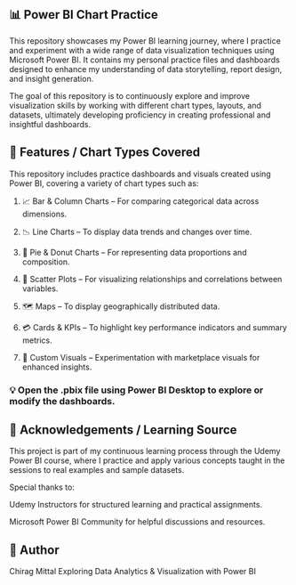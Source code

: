 ## 📊 Power BI Chart Practice

This repository showcases my Power BI learning journey, where I practice and experiment with a wide range of data visualization techniques using Microsoft Power BI.
It contains my personal practice files and dashboards designed to enhance my understanding of data storytelling, report design, and insight generation.

The goal of this repository is to continuously explore and improve visualization skills by working with different chart types, layouts, and datasets, ultimately developing proficiency in creating professional and insightful dashboards.

## 🚀 Features / Chart Types Covered

This repository includes practice dashboards and visuals created using Power BI, covering a variety of chart types such as:

1. 📈 Bar & Column Charts – For comparing categorical data across dimensions.

2. 📉 Line Charts – To display data trends and changes over time.

3. 🥧 Pie & Donut Charts – For representing data proportions and composition.

4. 🔵 Scatter Plots – For visualizing relationships and correlations between variables.

5. 🗺️ Maps – To display geographically distributed data.

6. 💳 Cards & KPIs – To highlight key performance indicators and summary metrics.

7. 🧩 Custom Visuals – Experimentation with marketplace visuals for enhanced insights.


### 💡 Open the .pbix file using Power BI Desktop to explore or modify the dashboards.


## 🙌 Acknowledgements / Learning Source

This project is part of my continuous learning process through the Udemy Power BI course, where I practice and apply various concepts taught in the sessions to real examples and sample datasets.

Special thanks to:

Udemy Instructors for structured learning and practical assignments.

Microsoft Power BI Community for helpful discussions and resources.


## 🧠 Author

Chirag Mittal
Exploring Data Analytics & Visualization with Power BI
